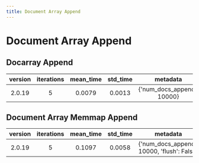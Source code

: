 ```yaml
---
title: Document Array Append
---
```

# Document Array Append

## Docarray Append

| version | iterations | mean_time | std_time | metadata |
| :---: | :---: | :---: | :---: | :---: |
| 2.0.19 | 5 | 0.0079 | 0.0013 | {'num_docs_append': 10000} |
## Document Array Memmap Append

| version | iterations | mean_time | std_time | metadata |
| :---: | :---: | :---: | :---: | :---: |
| 2.0.19 | 5 | 0.1097 | 0.0058 | {'num_docs_append': 10000, 'flush': False} |
